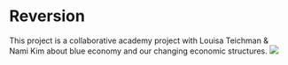 # Reversion
This project is a collaborative academy project with Louisa Teichman &amp; Nami Kim about blue economy and our changing economic structures.
![](Reversion/asframesmu.gif)
